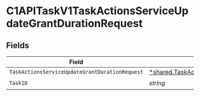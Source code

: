 # C1APITaskV1TaskActionsServiceUpdateGrantDurationRequest


## Fields

| Field                                                                                                                              | Type                                                                                                                               | Required                                                                                                                           | Description                                                                                                                        |
| ---------------------------------------------------------------------------------------------------------------------------------- | ---------------------------------------------------------------------------------------------------------------------------------- | ---------------------------------------------------------------------------------------------------------------------------------- | ---------------------------------------------------------------------------------------------------------------------------------- |
| `TaskActionsServiceUpdateGrantDurationRequest`                                                                                     | [*shared.TaskActionsServiceUpdateGrantDurationRequest](../../../pkg/models/shared/taskactionsserviceupdategrantdurationrequest.md) | :heavy_minus_sign:                                                                                                                 | N/A                                                                                                                                |
| `TaskID`                                                                                                                           | *string*                                                                                                                           | :heavy_check_mark:                                                                                                                 | N/A                                                                                                                                |